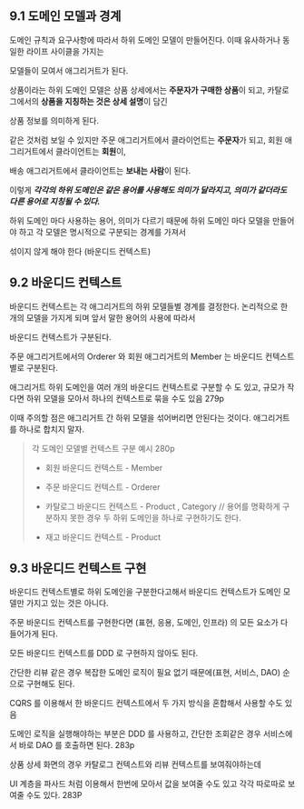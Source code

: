 ## 9.1 도메인 모델과 경계

도메인 규칙과 요구사항에 따라서 하위 도메인 모델이 만들어진다. 이때 유사하거나 동일한 라이프 사이클을 가지는 

모델들이 모여서 애그리거트가 된다.

상품이라는 하위 도메인 모델은 상품 상세에서는 **주문자가 구매한 상품**이 되고, 카탈로그에서의 **상품을 지칭하는 것은 상세 설명**이 담긴 

상품 정보를 의미하게 된다.

같은 것처럼 보일 수 있지만 주문 애그리거트에서 클라이언트는 **주문자**가 되고, 회원 애그리거트에서 클라이언트는 **회원**이, 

배송 애그리거트에서 클라이언트는 **보내는 사람**이 된다.

이렇게 ***각각의 하위 도메인은 같은 용어를 사용해도 의미가 달라지고, 의미가 같더라도 다른 용어로 지칭될 수 있다.***

하위 도메인 마다 사용하는 용어, 의미가 다르기 때문에 하위 도메인 마다 모델을 만들어야 하고 각 모델은 명시적으로 구분되는 경계를 가져서

섞이지 않게 해야 한다 (바운디드 컨텍스트)

## 9.2 바운디드 컨텍스트

바운디드 컨텍스트는 각 애그리거트의 하위 모델들별 경계를 결정한다. 논리적으로 한 개의 모델을 가지게 되며 앞서 말한 용어의 사용에 따라서

바운디드 컨텍스트가 구분된다.

주문 애그리거트에서의 Orderer 와 회원 애그리거트의 Member 는 바운디드 컨텍스트별로 구분된다.

애그리거트 하위 도메인을 여러 개의 바운디드 컨텍스트로 구분할 수 도 있고, 규모가 작다면 하위 모델을 모아서 하나의 컨텍스트로 묶을 수도 있음 279p

이때 주의할 점은 애그리거트 간 하위 모델을 섞어버리면 안된다는 것이다. 애그리거트를 하나로 합치지 말자.

> 각 도메인 모델별 컨텍스트 구분 예시 280p
>
>* 회원 바운디드 컨텍스트 - Member<root>
>
>* 주문 바운디드 컨텍스트 - Orderer<value>  
>  
>* 카탈로그 바운디드 컨텍스트 - Product<root> , Category<root> // 용어를 명확하게 구분하지 못한 경우 두 하위 도메인을 하나로 구현하기도 한다.
>  
>* 재고 바운디드 컨텍스트 - Product<root>

  
## 9.3 바운디드 컨텍스트 구현
  
바운디드 컨텍스트별로 하위 도메인을 구분한다고해서 바운디드 컨텍스트가 도메인 모델만 가지고 있는 것은 아니다.
  
주문 바운디드 컨텍스트를 구현한다면 (표현, 응용, 도메인, 인프라) 의 모든 요소가 다 들어가게 된다.

모든 바운디드 컨텍스트를 DDD 로 구현하지 않아도 된다.

간단한 리뷰 같은 경우 복잡한 도메인 로직이 필요 없기 때문에(표현, 서비스, DAO) 순으로 구현해도 된다.
  
CQRS 를 이용해서 한 바운디드 컨텍스트에서 두 가지 방식을 혼합해서 사용할 수도 있음

도메인 로직을 실행해야하는 부분은 DDD 를 사용하고, 간단한 조회같은 경우 서비스에서 바로 DAO 를 호출하면 된다. 283p

상품 상세 화면의 경우 카탈로그 컨텍스트와 리뷰 컨텍스트를 보여줘야하는데
  
UI 계층을 파사드 처럼 이용해서 한번에 모아서 값을 보여줄 수도 있고 각각 따로따로 보여줄 수도 있다. 283P
  
  
  
  
 
                                          
                                          
                                          
                                          
                                          
                                          
                                          
                                          
                                          
                                          
                                          
                                          
                                          
                                          
                                          
                                          
                                          
                                          
                                          
                                          
                                          
                                          
                                          
                                          
                                          
                                          



                                          
                                          
                                          
                                          
                                          
                                          
                                          
                                          
                                          
                                          
                                          
                                          
                                          
                                          
                                          
                                          
                                           
                                           

